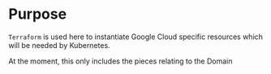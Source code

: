 # Purpose

`Terraform` is used here to instantiate Google Cloud specific resources which will be needed by Kubernetes.


At the moment, this only includes the pieces relating to the Domain